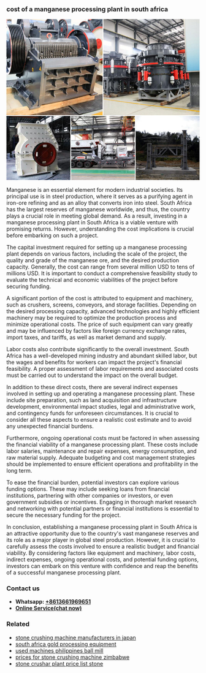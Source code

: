 <h3>cost of a manganese processing plant in south africa</h3><img src='1708589369.jpg' alt=''><p>Manganese is an essential element for modern industrial societies. Its principal use is in steel production, where it serves as a purifying agent in iron-ore refining and as an alloy that converts iron into steel. South Africa has the largest reserves of manganese worldwide, and thus, the country plays a crucial role in meeting global demand. As a result, investing in a manganese processing plant in South Africa is a viable venture with promising returns. However, understanding the cost implications is crucial before embarking on such a project.</p><p>The capital investment required for setting up a manganese processing plant depends on various factors, including the scale of the project, the quality and grade of the manganese ore, and the desired production capacity. Generally, the cost can range from several million USD to tens of millions USD. It is important to conduct a comprehensive feasibility study to evaluate the technical and economic viabilities of the project before securing funding.</p><p>A significant portion of the cost is attributed to equipment and machinery, such as crushers, screens, conveyors, and storage facilities. Depending on the desired processing capacity, advanced technologies and highly efficient machinery may be required to optimize the production process and minimize operational costs. The price of such equipment can vary greatly and may be influenced by factors like foreign currency exchange rates, import taxes, and tariffs, as well as market demand and supply.</p><p>Labor costs also contribute significantly to the overall investment. South Africa has a well-developed mining industry and abundant skilled labor, but the wages and benefits for workers can impact the project's financial feasibility. A proper assessment of labor requirements and associated costs must be carried out to understand the impact on the overall budget.</p><p>In addition to these direct costs, there are several indirect expenses involved in setting up and operating a manganese processing plant. These include site preparation, such as land acquisition and infrastructure development, environmental impact studies, legal and administrative work, and contingency funds for unforeseen circumstances. It is crucial to consider all these aspects to ensure a realistic cost estimate and to avoid any unexpected financial burdens.</p><p>Furthermore, ongoing operational costs must be factored in when assessing the financial viability of a manganese processing plant. These costs include labor salaries, maintenance and repair expenses, energy consumption, and raw material supply. Adequate budgeting and cost management strategies should be implemented to ensure efficient operations and profitability in the long term.</p><p>To ease the financial burden, potential investors can explore various funding options. These may include seeking loans from financial institutions, partnering with other companies or investors, or even government subsidies or incentives. Engaging in thorough market research and networking with potential partners or financial institutions is essential to secure the necessary funding for the project.</p><p>In conclusion, establishing a manganese processing plant in South Africa is an attractive opportunity due to the country's vast manganese reserves and its role as a major player in global steel production. However, it is crucial to carefully assess the costs involved to ensure a realistic budget and financial viability. By considering factors like equipment and machinery, labor costs, indirect expenses, ongoing operational costs, and potential funding options, investors can embark on this venture with confidence and reap the benefits of a successful manganese processing plant.</p><h3>Contact us</h3><ul><li><strong>Whatsapp:&nbsp;<a href="https://wa.me/8613661969651">+8613661969651</a></strong></li><li><a href="https://swt.shibang-china.com/?git&amp;zhl&amp;cost of a manganese processing plant in south africa"><strong>Online Service(chat now)</strong></a></li></ul><h3>Related</h3><ul><li><a href='stone crushing machine manufacturers in japan.md'>stone crushing machine manufacturers in japan</a></li><li><a href='south africa gold processing equipment.md'>south africa gold processing equipment</a></li><li><a href='used machines philippines ball mill.md'>used machines philippines ball mill</a></li><li><a href='prices for stone crushing machine zimbabwe.md'>prices for stone crushing machine zimbabwe</a></li><li><a href='stone crushar plant price list stone.md'>stone crushar plant price list stone</a></li></ul>